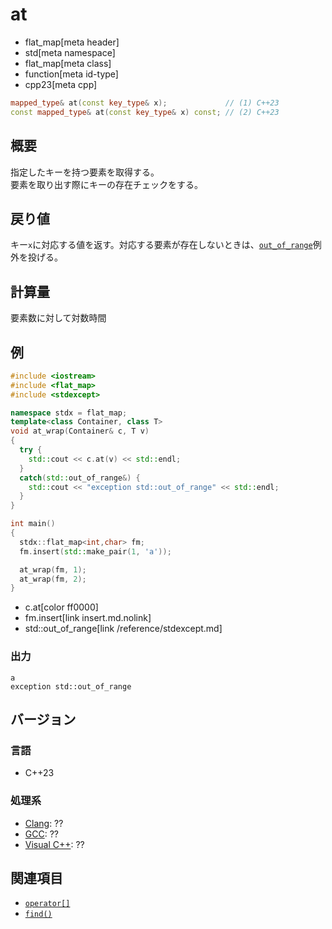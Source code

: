 # at
* flat_map[meta header]
* std[meta namespace]
* flat_map[meta class]
* function[meta id-type]
* cpp23[meta cpp]

```cpp
mapped_type& at(const key_type& x);             // (1) C++23
const mapped_type& at(const key_type& x) const; // (2) C++23
```

## 概要
指定したキーを持つ要素を取得する。  
要素を取り出す際にキーの存在チェックをする。


## 戻り値
キー`x`に対応する値を返す。対応する要素が存在しないときは、[`out_of_range`](/reference/stdexcept.md)例外を投げる。


## 計算量
要素数に対して対数時間


## 例
```cpp example
#include <iostream>
#include <flat_map>
#include <stdexcept>

namespace stdx = flat_map;
template<class Container, class T>
void at_wrap(Container& c, T v)
{
  try {
    std::cout << c.at(v) << std::endl;
  }
  catch(std::out_of_range&) {
    std::cout << "exception std::out_of_range" << std::endl;
  }
}

int main()
{
  stdx::flat_map<int,char> fm;
  fm.insert(std::make_pair(1, 'a'));

  at_wrap(fm, 1);
  at_wrap(fm, 2);
}
```
* c.at[color ff0000]
* fm.insert[link insert.md.nolink]
* std::out_of_range[link /reference/stdexcept.md]

### 出力
```
a
exception std::out_of_range
```

## バージョン
### 言語
- C++23

### 処理系
- [Clang](/implementation.md#clang): ??
- [GCC](/implementation.md#gcc): ??
- [Visual C++](/implementation.md#visual_cpp): ??


## 関連項目
- [`operator[]`](op_at.md.nolink)
- [`find()`](find.md.nolink)
